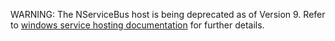 WARNING: The NServiceBus host is being deprecated as of Version 9. Refer to [windows service hosting documentation](/nservicebus/hosting/#self-hosting-windows-service-hosting) for further details.

